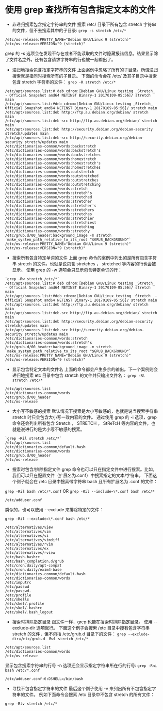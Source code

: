 # 使用 grep 查找所有包含指定文本的文件

* 非递归搜索包含指定字符串的文件
搜索 /etc/ 目录下所有包含 stretch 字符串的文件，但不去搜索其中的子目录:
`grep -s stretch /etc/*`

```    
/etc/os-release:PRETTY_NAME="Debian GNU/Linux 9 (stretch)"
/etc/os-release:VERSION="9 (stretch)"
```

grep 的 -s 选项会在发现不存在或者不能读取的文件时隐藏报错信息。结果显示除了文件名之外，还有包含请求字符串的行也被一起输出了。

* 递归地搜索包含指定字符串的文件
上面案例中忽略了所有的子目录。所谓递归搜索就是指同时搜索所有的子目录。
下面的命令会在 /etc/ 及其子目录中搜索包含 stretch 字符串的文件：
`grep -R stretch /etc/*`
```
/etc/apt/sources.list:# deb cdrom:[Debian GNU/Linux testing _Stretch_ - Official Snapshot amd64 NETINST Binary-1 20170109-05:56]/ stretch main
/etc/apt/sources.list:#deb cdrom:[Debian GNU/Linux testing _Stretch_ - Official Snapshot amd64 NETINST Binary-1 20170109-05:56]/ stretch main
/etc/apt/sources.list:deb http://ftp.au.debian.org/debian/ stretch main
/etc/apt/sources.list:deb-src http://ftp.au.debian.org/debian/ stretch main
/etc/apt/sources.list:deb http://security.debian.org/debian-security stretch/updates main
/etc/apt/sources.list:deb-src http://security.debian.org/debian-security stretch/updates main
/etc/dictionaries-common/words:backstretch
/etc/dictionaries-common/words:backstretch's
/etc/dictionaries-common/words:backstretches
/etc/dictionaries-common/words:homestretch
/etc/dictionaries-common/words:homestretch's
/etc/dictionaries-common/words:homestretches
/etc/dictionaries-common/words:outstretch
/etc/dictionaries-common/words:outstretched
/etc/dictionaries-common/words:outstretches
/etc/dictionaries-common/words:outstretching
/etc/dictionaries-common/words:stretch
/etc/dictionaries-common/words:stretch's
/etc/dictionaries-common/words:stretched
/etc/dictionaries-common/words:stretcher
/etc/dictionaries-common/words:stretcher's
/etc/dictionaries-common/words:stretchers
/etc/dictionaries-common/words:stretches
/etc/dictionaries-common/words:stretchier
/etc/dictionaries-common/words:stretchiest
/etc/dictionaries-common/words:stretching
/etc/dictionaries-common/words:stretchy
/etc/grub.d/00_header:background_image -m stretch `make_system_path_relative_to_its_root "$GRUB_BACKGROUND"`
/etc/os-release:PRETTY_NAME="Debian GNU/Linux 9 (stretch)"
/etc/os-release:VERSION="9 (stretch)"
```

* 搜索所有包含特定单词的文件
上面 grep 命令的案例中列出的是所有包含字符串 stretch 的文件。也就是说包含 stretches ， stretched 等内容的行也会被显示。 使用 grep 的 -w 选项会只显示包含特定单词的行：

```
`grep -Rw stretch /etc/*`
/etc/apt/sources.list:# deb cdrom:[Debian GNU/Linux testing _Stretch_ - Official Snapshot amd64 NETINST Binary-1 20170109-05:56]/ stretch main
/etc/apt/sources.list:#deb cdrom:[Debian GNU/Linux testing _Stretch_ - Official Snapshot amd64 NETINST Binary-1 20170109-05:56]/ stretch main
/etc/apt/sources.list:deb http://ftp.au.debian.org/debian/ stretch main
/etc/apt/sources.list:deb-src http://ftp.au.debian.org/debian/ stretch main
/etc/apt/sources.list:deb http://security.debian.org/debian-security stretch/updates main
/etc/apt/sources.list:deb-src http://security.debian.org/debian-security stretch/updates main
/etc/dictionaries-common/words:stretch
/etc/dictionaries-common/words:stretch's
/etc/grub.d/00_header:background_image -m stretch `make_system_path_relative_to_its_root "$GRUB_BACKGROUND"`
/etc/os-release:PRETTY_NAME="Debian GNU/Linux 9 (stretch)"
/etc/os-release:VERSION="9 (stretch)"
```

* 显示包含特定文本的文件名
上面的命令都会产生多余的输出。下一个案例则会递归地搜索 etc 目录中包含 stretch 的文件并只输出文件名：
`grep -Rl stretch /etc/*`
```
/etc/apt/sources.list
/etc/dictionaries-common/words
/etc/grub.d/00_header
/etc/os-release
```

* 大小写不敏感的搜索
默认情况下搜索是大小写敏感的，也就是说当搜索字符串 stretch 时只会包含大小写一致内容的文件。
通过使用 grep 的 -i 选项，grep 命令还会列出所有包含 Stretch ， STRETCH ， StReTcH 等内容的文件，也就是说进行的是大小写不敏感的搜索。

```
`grep -Ril stretch /etc/*`
/etc/apt/sources.list
/etc/dictionaries-common/default.hash
/etc/dictionaries-common/words
/etc/grub.d/00_header
/etc/os-release
```

* 搜索时包含/排除指定文件
grep 命令也可以只在指定文件中进行搜索。比如，我们可以只在配置文件（扩展名为.conf）中搜索指定的文本/字符串。 下面这个例子就会在 /etc 目录中搜索带字符串 bash 且所有扩展名为 .conf 的文件：

`grep -Ril bash /etc/*.conf` OR `grep -Ril --include=\*.conf bash /etc/*`

```
/etc/adduser.conf
```

类似的，也可以使用 --exclude 来排除特定的文件：

`grep -Ril --exclude=\*.conf bash /etc/*`

```
/etc/alternatives/view
/etc/alternatives/vim
/etc/alternatives/vi
/etc/alternatives/vimdiff
/etc/alternatives/rvim
/etc/alternatives/ex
/etc/alternatives/rview
/etc/bash.bashrc
/etc/bash_completion.d/grub
/etc/cron.daily/apt-compat
/etc/cron.daily/exim4-base
/etc/dictionaries-common/default.hash
/etc/dictionaries-common/words
/etc/inputrc
/etc/passwd
/etc/passwd-
/etc/profile
/etc/shells
/etc/skel/.profile
/etc/skel/.bashrc
/etc/skel/.bash_logout
```

* 搜索时排除指定目录
跟文件一样，grep 也能在搜索时排除指定目录。 使用 --exclude-dir 选项就行。
下面这个例子会搜索 /etc 目录中搜有包含字符串 stretch 的文件，但不包括 /etc/grub.d 目录下的文件：
`grep --exclude-dir=/etc/grub.d -Rwl stretch /etc/*`

```
/etc/apt/sources.list
/etc/dictionaries-common/words
/etc/os-release
```

显示包含搜索字符串的行号
-n 选项还会显示指定字符串所在行的行号:
`grep -Rni bash /etc/*.conf`
```
/etc/adduser.conf:6:DSHELL=/bin/bash
```
* 寻找不包含指定字符串的文件
最后这个例子使用 -v 来列出所有不包含指定字符串的文件。
例如下面命令会搜索 /etc 目录中不包含 stretch 的所有文件：

`grep -Rlv stretch /etc/*`